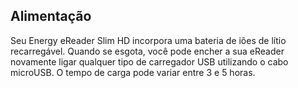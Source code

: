 ## Alimentação

Seu Energy eReader Slim HD incorpora uma bateria de iões de lítio recarregável. Quando se esgota, você pode encher a sua eReader novamente ligar qualquer tipo de carregador USB utilizando o cabo microUSB. O tempo de carga pode variar entre 3 e 5 horas.
